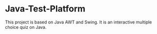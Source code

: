 # Java-Test-Platform
This project is based on Java AWT and Swing. It is an interactive multiple choice quiz on Java.
